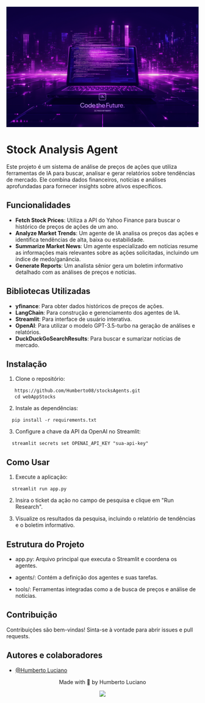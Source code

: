 ![alt imagem de capa](./.github/Wallpaper.png)
# Stock Analysis Agent



Este projeto é um sistema de análise de preços de ações que utiliza ferramentas de IA para buscar, analisar e gerar relatórios sobre tendências de mercado. Ele combina dados financeiros, notícias e análises aprofundadas para fornecer insights sobre ativos específicos.

## Funcionalidades

- **Fetch Stock Prices**: Utiliza a API do Yahoo Finance para buscar o histórico de preços de ações de um ano.
- **Analyze Market Trends**: Um agente de IA analisa os preços das ações e identifica tendências de alta, baixa ou estabilidade.
- **Summarize Market News**: Um agente especializado em notícias resume as informações mais relevantes sobre as ações solicitadas, incluindo um índice de medo/ganância.
- **Generate Reports**: Um analista sênior gera um boletim informativo detalhado com as análises de preços e notícias.

## Bibliotecas Utilizadas

- **yfinance**: Para obter dados históricos de preços de ações.
- **LangChain**: Para construção e gerenciamento dos agentes de IA.
- **Streamlit**: Para interface de usuário interativa.
- **OpenAI**: Para utilizar o modelo GPT-3.5-turbo na geração de análises e relatórios.
- **DuckDuckGoSearchResults**: Para buscar e sumarizar notícias de mercado.

## Instalação

1. Clone o repositório:

```
   https://github.com/Humberto08/stocksAgents.git
   cd webAppStocks
```

2. Instale as dependências:

```
  pip install -r requirements.txt
```

3. Configure a chave da API da OpenAI no Streamlit:

```
  streamlit secrets set OPENAI_API_KEY "sua-api-key"
```

## Como Usar

1. Execute a aplicação:

```
  streamlit run app.py
```

2. Insira o ticket da ação no campo de pesquisa e clique em "Run Research".

3. Visualize os resultados da pesquisa, incluindo o relatório de tendências e o boletim informativo.

## Estrutura do Projeto

- app.py: Arquivo principal que executa o Streamlit e coordena os agentes.

- agents/: Contém a definição dos agentes e suas tarefas.

- tools/: Ferramentas integradas como a de busca de preços e análise de notícias.

## Contribuição

Contribuições são bem-vindas! Sinta-se à vontade para abrir issues e pull requests.

## Autores e colaboradores

- [@Humberto Luciano](https://www.github.com/Humberto)

<div id='contatos' align="center">
  <p align="center">Made with 💜 by Humberto Luciano</p>
  <div id="contatos" align="center">
    <a href="https://www.linkedin.com/in/humberto-luciano/" target="_blank"><img src="https://img.shields.io/badge/-LinkedIn-%230077B5?style=for-the-badge&logo=linkedin&logoColor=white" target="_blank"></a>
</div>

